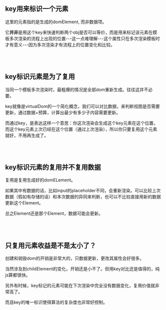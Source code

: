 ## key用来标识一个元素
这里的元素指的是生成的domElement, 而非数据项。  

它**并非**是用这个key来快速判断两个obj是否可以等价，而是用来标记该元素在模板多次渲染的流程上出现的位置---这一点难理解---这个属性只在多次渲染模板时才有意义---因为多次渲染才有流程上的位置变化和比较。

<br><br>

## key标识元素是为了复用
当同一个模板多次渲染时，最粗爆的情况是全部dom重新生成。往往这并不必要。  

key就像是virtualDom的一个简化概念，我们可以对比数据，来判断视图是否需要更新，通过数据+预算，计算出最少有多少子内容需要更新。  

而通过key，是表达这样一个意思：你这次渲染会生成这个key元素在这个位置，而这个key元素上次已经在这个位置（通过上次渲染），所以你只要复用这个元素就好，不用再生成了。

<br><br>

## key标识元素的复用并不复用数据
复用是复用生成好的domELement。  

如果其中有数据的话，比如input的placeholder不同，会重新渲染。可以比较上次数据（假如有存储的话）和本次数据的异同来判断，也可以不比较直接用新的数据更新这个Element。   

总之Element还是那个Element，数据可能会更新。

<br><br>

## 只复用元素收益是不是太小了？
创建和销毁dom的开销是非常大的，只数据更新，更改其属性会好很多。  

当然涉及到childElement的变化，开销还是小不了。但用key对比还是值得的，纯js算都很快。   

另外有时候，key标记的元素可能在下次渲染中完全没有数据变化，复用价值就非常高了。  

而且key的唯一标识使得算法的复杂度也非常好控制。